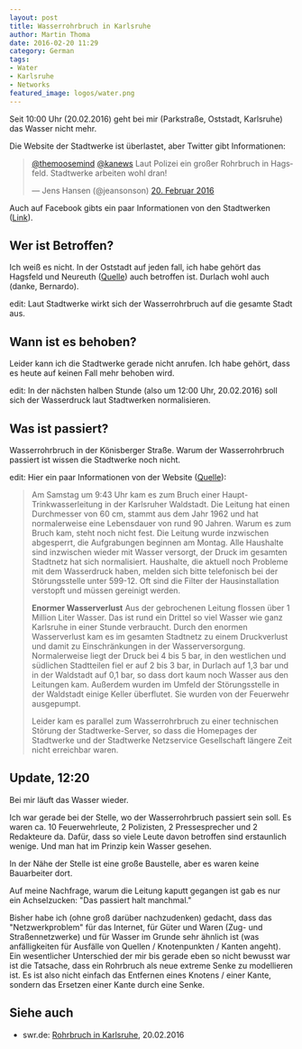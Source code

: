 ```yaml
---
layout: post
title: Wasserrohrbruch in Karlsruhe
author: Martin Thoma
date: 2016-02-20 11:29
category: German
tags:
- Water
- Karlsruhe
- Networks
featured_image: logos/water.png
---
```


Seit 10:00 Uhr (20.02.2016) geht bei mir (Parkstraße, Oststadt, Karlsruhe)
das Wasser nicht mehr.

Die Website der Stadtwerke ist überlastet, aber Twitter gibt Informationen:

<blockquote class="twitter-tweet" data-lang="de"><p lang="de" dir="ltr"><a href="https://twitter.com/themoosemind">@themoosemind</a> <a href="https://twitter.com/kanews">@kanews</a> Laut Polizei ein großer Rohrbruch in Hagsfeld. Stadtwerke arbeiten wohl dran!</p>&mdash; Jens Hansen (@jeansonson) <a href="https://twitter.com/jeansonson/status/700975471044009985">20. Februar 2016</a></blockquote>
<script async src="//platform.twitter.com/widgets.js" charset="utf-8"></script>


Auch auf Facebook gibts ein paar Informationen von den Stadtwerken
([Link](https://www.facebook.com/stadtwerkeka/)).

## Wer ist Betroffen?

Ich weiß es nicht. In der Oststadt auf jeden fall, ich habe gehört das
Hagsfeld und Neureuth ([Quelle](https://twitter.com/stoff_hoff_show/status/700972502793723904)) auch betroffen ist. Durlach wohl auch (danke, Bernardo).

edit: Laut Stadtwerke wirkt sich der Wasserrohrbruch auf die gesamte Stadt aus.


## Wann ist es behoben?

Leider kann ich die Stadtwerke gerade nicht anrufen. Ich habe gehört, dass
es heute auf keinen Fall mehr behoben wird.

edit: In der nächsten halben Stunde (also um 12:00 Uhr, 20.02.2016) soll sich der Wasserdruck laut Stadtwerken normalisieren.


## Was ist passiert?

Wasserrohrbruch in der Könisberger Straße. Warum der Wasserrohrbruch passiert
ist wissen die Stadtwerke noch nicht.

edit: Hier ein paar Informationen von der Website ([Quelle](http://www.stadtwerke-karlsruhe.de/swka-de/aktuelles/2016/02/20160220b.php)):

> Am Samstag um 9:43 Uhr kam es zum Bruch einer Haupt-Trinkwasserleitung in der Karlsruher Waldstadt. Die Leitung hat einen Durchmesser von 60 cm, stammt aus dem Jahr 1962 und hat normalerweise eine Lebensdauer von rund 90 Jahren. Warum es zum Bruch kam, steht noch nicht fest. Die Leitung wurde inzwischen abgesperrt, die Aufgrabungen beginnen am Montag. Alle Haushalte sind inzwischen wieder mit Wasser versorgt, der Druck im gesamten Stadtnetz hat sich normalisiert. Haushalte, die aktuell noch Probleme mit dem Wasserdruck haben, melden sich bitte telefonisch bei der Störungsstelle unter 599-12. Oft sind die Filter der Hausinstallation verstopft und müssen gereinigt werden.
>
> **Enormer Wasserverlust**
> Aus der gebrochenen Leitung flossen über 1 Million Liter Wasser. Das ist rund ein Drittel so viel Wasser wie ganz Karlsruhe in einer Stunde verbraucht. Durch den enormen Wasserverlust kam es im gesamten Stadtnetz zu einem Druckverlust und damit zu Einschränkungen in der Wasserversorgung. Normalerweise liegt der Druck bei 4 bis 5 bar, in den westlichen und südlichen Stadtteilen fiel er auf 2 bis 3 bar, in Durlach auf 1,3 bar und in der Waldstadt auf 0,1 bar, so dass dort kaum noch Wasser aus den Leitungen kam.  Außerdem wurden im Umfeld der Störungsstelle in der Waldstadt einige Keller überflutet. Sie wurden von der Feuerwehr ausgepumpt.
>
> Leider kam es parallel zum Wasserrohrbruch zu einer technischen Störung der Stadtwerke-Server, so dass die Homepages der Stadtwerke und der Stadtwerke Netzservice Gesellschaft längere Zeit nicht erreichbar waren.


## Update, 12:20

Bei mir läuft das Wasser wieder.

Ich war gerade bei der Stelle, wo der Wasserrohrbruch passiert sein soll. Es waren ca. 10 Feuerwehrleute, 2 Polizisten, 2 Pressesprecher und 2 Redakteure da. Dafür, dass so viele Leute davon betroffen sind erstaunlich wenige. Und man hat im Prinzip kein Wasser gesehen.

In der Nähe der Stelle ist eine große Baustelle, aber es waren keine Bauarbeiter
dort.

Auf meine Nachfrage, warum die Leitung kaputt gegangen ist gab es nur ein
Achselzucken: "Das passiert halt manchmal."

Bisher habe ich (ohne groß darüber nachzudenken) gedacht, dass das
"Netzwerkproblem" für das Internet, für Güter und Waren (Zug- und
Straßennetzwerke) und für Wasser im Grunde sehr ähnlich ist (was anfälligkeiten
für Ausfälle von Quellen / Knotenpunkten / Kanten angeht). Ein wesentlicher
Unterschied der mir bis gerade eben so nicht bewusst war ist die Tatsache, dass
ein Rohrbruch als neue extreme Senke zu modellieren ist. Es ist also nicht
einfach das Entfernen eines Knotens /  einer Kante, sondern das Ersetzen einer
Kante durch eine Senke.


## Siehe auch

* swr.de: [Rohrbruch in Karlsruhe](http://www.swr.de/landesschau-aktuell/bw/nach-wasserrohrbruch-grosse-teile-von-karlsruhe-ohne-wasser/-/id=1622/did=16989964/nid=1622/10mx6vm/), 20.02.2016